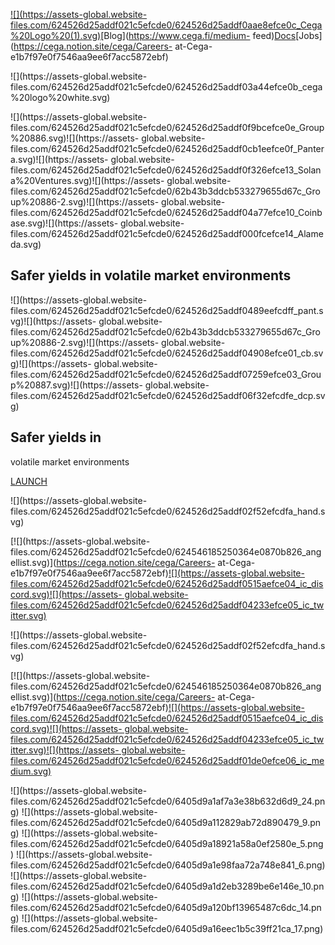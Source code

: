 [![](https://assets-global.website-
files.com/624526d25addf021c5efcde0/624526d25addf0aae8efce0c_Cega%20Logo%20\(1\).svg)](http://www.cega.fi)[Blog](https://www.cega.fi/medium-
feed)[Docs](https://docs.cega.fi/cega/)[Jobs](https://cega.notion.site/cega/Careers-
at-Cega-e1b7f97e0f7546aa9ee6f7acc5872ebf)

![](https://assets-global.website-
files.com/624526d25addf021c5efcde0/624526d25addf03a44efce0b_cega%20logo%20white.svg)

![](https://assets-global.website-
files.com/624526d25addf021c5efcde0/624526d25addf0f9bcefce0e_Group%20886.svg)![](https://assets-
global.website-
files.com/624526d25addf021c5efcde0/624526d25addf0cb1eefce0f_Pantera.svg)![](https://assets-
global.website-
files.com/624526d25addf021c5efcde0/624526d25addf0f326efce13_Solana%20Ventures.svg)![](https://assets-
global.website-
files.com/624526d25addf021c5efcde0/62b43b3ddcb533279655d67c_Group%20886-2.svg)![](https://assets-
global.website-
files.com/624526d25addf021c5efcde0/624526d25addf04a77efce10_Coinbase.svg)![](https://assets-
global.website-
files.com/624526d25addf021c5efcde0/624526d25addf000fcefce14_Alameda.svg)

## Safer       yields in volatile market environments

![](https://assets-global.website-
files.com/624526d25addf021c5efcde0/624526d25addf0489eefcdff_pant.svg)![](https://assets-
global.website-
files.com/624526d25addf021c5efcde0/62b43b3ddcb533279655d67c_Group%20886-2.svg)![](https://assets-
global.website-
files.com/624526d25addf021c5efcde0/624526d25addf04908efce01_cb.svg)![](https://assets-
global.website-
files.com/624526d25addf021c5efcde0/624526d25addf07259efce03_Group%20887.svg)![](https://assets-
global.website-
files.com/624526d25addf021c5efcde0/624526d25addf06f32efcdfe_dcp.svg)

## Safer      yields in  
volatile market environments

[LAUNCH](https://app.cega.fi/)

![](https://assets-global.website-
files.com/624526d25addf021c5efcde0/624526d25addf02f52efcdfa_hand.svg)

[![](https://assets-global.website-
files.com/624526d25addf021c5efcde0/624546185250364e0870b826_angellist.svg)](https://cega.notion.site/cega/Careers-
at-Cega-e1b7f97e0f7546aa9ee6f7acc5872ebf)[![](https://assets-global.website-
files.com/624526d25addf021c5efcde0/624526d25addf0515aefce04_ic_discord.svg)](https://discord.gg/cega)[![](https://assets-
global.website-
files.com/624526d25addf021c5efcde0/624526d25addf04233efce05_ic_twitter.svg)](https://twitter.com/cega_fi)

![](https://assets-global.website-
files.com/624526d25addf021c5efcde0/624526d25addf02f52efcdfa_hand.svg)

[![](https://assets-global.website-
files.com/624526d25addf021c5efcde0/624546185250364e0870b826_angellist.svg)](https://cega.notion.site/cega/Careers-
at-Cega-e1b7f97e0f7546aa9ee6f7acc5872ebf)[![](https://assets-global.website-
files.com/624526d25addf021c5efcde0/624526d25addf0515aefce04_ic_discord.svg)](https://discord.gg/cega)[![](https://assets-
global.website-
files.com/624526d25addf021c5efcde0/624526d25addf04233efce05_ic_twitter.svg)](https://twitter.com/cega_fi)[![](https://assets-
global.website-
files.com/624526d25addf021c5efcde0/624526d25addf01de0efce06_ic_medium.svg)](https://cegafi.medium.com/)

![](https://assets-global.website-
files.com/624526d25addf021c5efcde0/6405d9a1af7a3e38b632d6d9_24.png)
![](https://assets-global.website-
files.com/624526d25addf021c5efcde0/6405d9a112829ab72d890479_9.png)
![](https://assets-global.website-
files.com/624526d25addf021c5efcde0/6405d9a18921a58a0ef2580e_5.png)
![](https://assets-global.website-
files.com/624526d25addf021c5efcde0/6405d9a1e98faa72a748e841_6.png)
![](https://assets-global.website-
files.com/624526d25addf021c5efcde0/6405d9a1d2eb3289be6e146e_10.png)
![](https://assets-global.website-
files.com/624526d25addf021c5efcde0/6405d9a120bf13965487c6dc_14.png)
![](https://assets-global.website-
files.com/624526d25addf021c5efcde0/6405d9a16eec1b5c39ff21ca_17.png)

